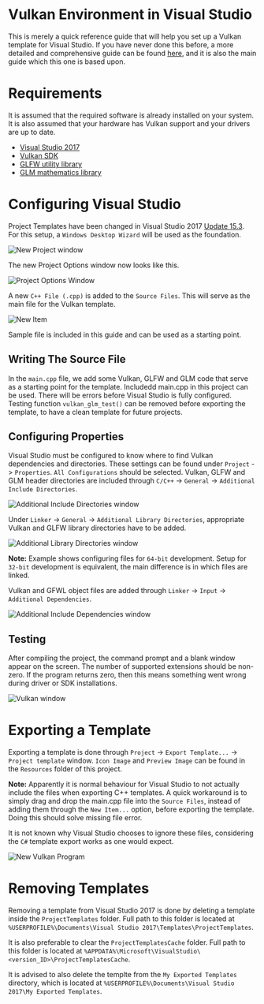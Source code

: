 # Vulkan Environment in Visual Studio
This is merely a quick reference guide that will help you set up a Vulkan template for Visual Studio. If you have never done this before, a more detailed and comprehensive guide can be found [here][1], and it is also the main guide which this one is based upon.

# Requirements
It is assumed that the required software is already installed on your system. It is also assumed that your hardware has Vulkan support and your drivers are up to date.

* [Visual Studio 2017][2]
* [Vulkan SDK][3]
* [GLFW utility library][4]
* [GLM mathematics library][5]

# Configuring Visual Studio

Project Templates have been changed in Visual Studio 2017 [Update 15.3][6]. For this setup, a ``Windows Desktop Wizard`` will be used as the foundation.

<img src="Screencaps/New_Project.png" alt="New Project window" />

The new Project Options window now looks like this.

<img src="Screencaps/Project_Options.png" alt="Project Options Window" />

A new ``C++ File (.cpp)`` is added to the ``Source Files``. This will serve as the main file for the Vulkan template.

<img src="Screencaps/New_Item.png" alt="New Item" />

Sample file is included in this guide and can be used as a starting point.

## Writing The Source File

In the ``main.cpp`` file, we add some Vulkan, GLFW and GLM code that serve as a starting point for the template. Includedd main.cpp in this project can be used. There will be errors before Visual Studio is fully configured. Testing function ``vulkan_glm_test()`` can be removed before exporting the template, to have a clean template for future projects.

## Configuring Properties

Visual Studio must be configured to know where to find Vulkan dependencies and directories. These settings can be found under ``Project`` -> ``Properties``. ``All Configurations`` should be selected. Vulkan, GLFW and GLM header directories are included through ``C/C++`` -> ``General`` -> ``Additional Include Directories``.

<img src="Screencaps/Additional_Include_Directories.png" alt="Additional Include Directories window" />

Under ``Linker`` -> ``General`` -> ``Additional Library Directories``, appropriate Vulkan and GLFW library directories have to be added.

<img src="Screencaps/Additional_Library_Directories.png" alt="Additional Library Directories window" />

**Note:** Example shows configuring files for ``64-bit`` development. Setup for ``32-bit`` development is equivalent, the main difference is in which files are linked.

Vulkan and GFWL object files are added through ``Linker`` -> ``Input`` -> ``Additional Dependencies``.

<img src="Screencaps/Additional_Dependencies.png" alt="Additional Include Dependencies window" />

## Testing

After compiling the project, the command prompt and a blank window appear on the screen. The number of supported extensions should be non-zero. If the program returns zero, then this means something went wrong during driver or SDK installations.

<img src="Screencaps/Compile_Test.png" alt="Vulkan window" />

# Exporting a Template

Exporting a template is done through ``Project`` -> ``Export Template...`` -> ``Project template`` window. ``Icon Image`` and ``Preview Image`` can be found in the ``Resources`` folder of this project.

**Note:** Apparently it is normal behaviour for Visual Studio to not actually include the files when exporting C++ templates. A quick workaround is to simply drag and drop the main.cpp file into the ``Source Files``, instead of adding them through the ``New Item...`` option, before exporting the template. Doing this should solve missing file error.

It is not known why Visual Studio chooses to ignore these files, considering the ``C#`` template export works as one would expect.



<img src="Screencaps/New_Vulkan_Program.png" alt="New Vulkan Program" />

# Removing Templates

Removing a template from Visual Studio 2017 is done by deleting a template inside the ``ProjectTemplates`` folder. Full path to this folder is located at ``%USERPROFILE%\Documents\Visual Studio 2017\Templates\ProjectTemplates``.

It is also preferable to clear the ``ProjectTemplatesCache`` folder. Full path to this folder is located at ``%APPDATA%\Microsoft\VisualStudio\<version_ID>\ProjectTemplatesCache``.

It is advised to also delete the templte from the ``My Exported Templates`` directory, which is located at ``%USERPROFILE%\Documents\Visual Studio 2017\My Exported Templates``.


[1]: https://vulkan-tutorial.com/Development_environment "Development Environment - Vulkan Tutorial"
[2]: https://www.visualstudio.com/vs/ "Visual Studio IDE"
[3]: https://vulkan.lunarg.com/ "LunarXchange"
[4]: http://www.glfw.org/download.html "GLFW - Download"
[5]: https://glm.g-truc.net/0.9.8/index.html "OpenGL Mathematics"
[6]: https://blogs.msdn.microsoft.com/vcblog/2017/08/15/changes-to-project-templates-and-code-wizards-in-15-3/ "Changes to Project Templates and Code Wizards in 15.3"
